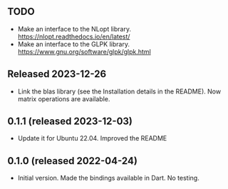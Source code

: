 ## TODO
- Make an interface to the NLopt library.  https://nlopt.readthedocs.io/en/latest/
- Make an interface to the GLPK library. https://www.gnu.org/software/glpk/glpk.html



## Released 2023-12-26
- Link the blas library (see the Installation details in the README).  Now matrix operations are available. 

## 0.1.1 (released 2023-12-03)
- Update it for Ubuntu 22.04.  Improved the README

## 0.1.0 (released 2022-04-24)
- Initial version.  Made the bindings available in Dart.  No testing. 
